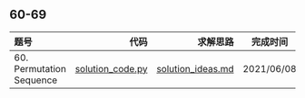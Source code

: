 ## 60-69
|题号|代码|求解思路|完成时间|
|:---|---:|---:|:---:|
| 60. Permutation Sequence | [solution_code.py](./60-PermutationSequence/solution_code.py) | [solution_ideas.md](./60-PermutationSequence/solution_ideas.md) | 2021/06/08 |